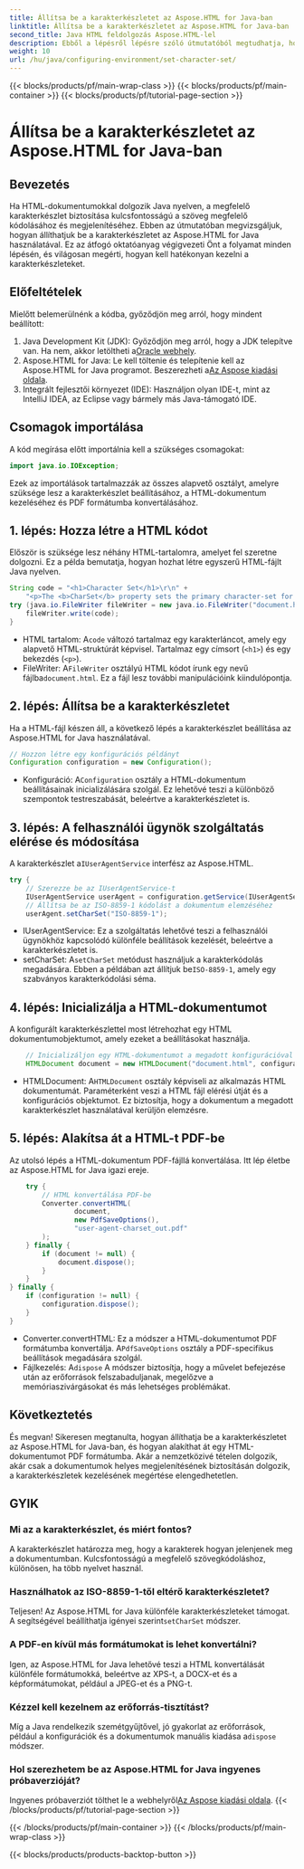 ```yaml
---
title: Állítsa be a karakterkészletet az Aspose.HTML for Java-ban
linktitle: Állítsa be a karakterkészletet az Aspose.HTML for Java-ban
second_title: Java HTML feldolgozás Aspose.HTML-lel
description: Ebből a lépésről lépésre szóló útmutatóból megtudhatja, hogyan állíthatja be a karakterkészletet az Aspose.HTML for Java-ban, és hogyan alakíthatja át a HTML-t PDF-be. Gondoskodjon a megfelelő szövegkódolásról és -megjelenítésről.
weight: 10
url: /hu/java/configuring-environment/set-character-set/
---
```


{{< blocks/products/pf/main-wrap-class >}}
{{< blocks/products/pf/main-container >}}
{{< blocks/products/pf/tutorial-page-section >}}

# Állítsa be a karakterkészletet az Aspose.HTML for Java-ban

## Bevezetés
Ha HTML-dokumentumokkal dolgozik Java nyelven, a megfelelő karakterkészlet biztosítása kulcsfontosságú a szöveg megfelelő kódolásához és megjelenítéséhez. Ebben az útmutatóban megvizsgáljuk, hogyan állíthatjuk be a karakterkészletet az Aspose.HTML for Java használatával. Ez az átfogó oktatóanyag végigvezeti Önt a folyamat minden lépésén, és világosan megérti, hogyan kell hatékonyan kezelni a karakterkészleteket.
## Előfeltételek
Mielőtt belemerülnénk a kódba, győződjön meg arról, hogy mindent beállított:
1.  Java Development Kit (JDK): Győződjön meg arról, hogy a JDK telepítve van. Ha nem, akkor letöltheti a[Oracle webhely](https://www.oracle.com/java/technologies/javase-downloads.html).
2.  Aspose.HTML for Java: Le kell töltenie és telepítenie kell az Aspose.HTML for Java programot. Beszerezheti a[Az Aspose kiadási oldala](https://releases.aspose.com/html/java/).
3. Integrált fejlesztői környezet (IDE): Használjon olyan IDE-t, mint az IntelliJ IDEA, az Eclipse vagy bármely más Java-támogató IDE.

## Csomagok importálása
A kód megírása előtt importálnia kell a szükséges csomagokat:
```java
import java.io.IOException;
```
Ezek az importálások tartalmazzák az összes alapvető osztályt, amelyre szüksége lesz a karakterkészlet beállításához, a HTML-dokumentum kezeléséhez és PDF formátumba konvertálásához.

## 1. lépés: Hozza létre a HTML kódot
Először is szüksége lesz néhány HTML-tartalomra, amelyet fel szeretne dolgozni. Ez a példa bemutatja, hogyan hozhat létre egyszerű HTML-fájlt Java nyelven.
```java
String code = "<h1>Character Set</h1>\r\n" +
    "<p>The <b>CharSet</b> property sets the primary character-set for a document.</p>\r\n";
try (java.io.FileWriter fileWriter = new java.io.FileWriter("document.html")) {
    fileWriter.write(code);
}
```

-  HTML tartalom: A`code` változó tartalmaz egy karakterláncot, amely egy alapvető HTML-struktúrát képvisel. Tartalmaz egy címsort (`<h1>`) és egy bekezdés (`<p>`).
-  FileWriter: A`FileWriter` osztályú HTML kódot írunk egy nevű fájlba`document.html`. Ez a fájl lesz további manipulációink kiindulópontja.
## 2. lépés: Állítsa be a karakterkészletet
Ha a HTML-fájl készen áll, a következő lépés a karakterkészlet beállítása az Aspose.HTML for Java használatával.
```java
// Hozzon létre egy konfigurációs példányt
Configuration configuration = new Configuration();
```

-  Konfiguráció: A`Configuration` osztály a HTML-dokumentum beállításainak inicializálására szolgál. Ez lehetővé teszi a különböző szempontok testreszabását, beleértve a karakterkészletet is.
## 3. lépés: A felhasználói ügynök szolgáltatás elérése és módosítása
 A karakterkészlet a`IUserAgentService` interfész az Aspose.HTML.

```java
try {
    // Szerezze be az IUserAgentService-t
    IUserAgentService userAgent = configuration.getService(IUserAgentService.class);
    // Állítsa be az ISO-8859-1 kódolást a dokumentum elemzéséhez
    userAgent.setCharSet("ISO-8859-1");
```

- IUserAgentService: Ez a szolgáltatás lehetővé teszi a felhasználói ügynökhöz kapcsolódó különféle beállítások kezelését, beleértve a karakterkészletet is.
-  setCharSet: A`setCharSet` metódust használjuk a karakterkódolás megadására. Ebben a példában azt állítjuk be`ISO-8859-1`, amely egy szabványos karakterkódolási séma.
## 4. lépés: Inicializálja a HTML-dokumentumot
A konfigurált karakterkészlettel most létrehozhat egy HTML dokumentumobjektumot, amely ezeket a beállításokat használja.

```java
    // Inicializáljon egy HTML-dokumentumot a megadott konfigurációval
    HTMLDocument document = new HTMLDocument("document.html", configuration);
```

-  HTMLDocument: A`HTMLDocument` osztály képviseli az alkalmazás HTML dokumentumát. Paraméterként veszi a HTML fájl elérési útját és a konfigurációs objektumot. Ez biztosítja, hogy a dokumentum a megadott karakterkészlet használatával kerüljön elemzésre.
## 5. lépés: Alakítsa át a HTML-t PDF-be
Az utolsó lépés a HTML-dokumentum PDF-fájllá konvertálása. Itt lép életbe az Aspose.HTML for Java igazi ereje.

```java
    try {
        // HTML konvertálása PDF-be
        Converter.convertHTML(
                document,
                new PdfSaveOptions(),
                "user-agent-charset_out.pdf"
        );
    } finally {
        if (document != null) {
            document.dispose();
        }
    }
} finally {
    if (configuration != null) {
        configuration.dispose();
    }
}
```

-  Converter.convertHTML: Ez a módszer a HTML-dokumentumot PDF formátumba konvertálja. A`PdfSaveOptions` osztály a PDF-specifikus beállítások megadására szolgál.
-  Fájlkezelés: A`dispose` A módszer biztosítja, hogy a művelet befejezése után az erőforrások felszabaduljanak, megelőzve a memóriaszivárgásokat és más lehetséges problémákat.

## Következtetés
És megvan! Sikeresen megtanulta, hogyan állíthatja be a karakterkészletet az Aspose.HTML for Java-ban, és hogyan alakíthat át egy HTML-dokumentumot PDF formátumba. Akár a nemzetközivé tételen dolgozik, akár csak a dokumentumok helyes megjelenítésének biztosításán dolgozik, a karakterkészletek kezelésének megértése elengedhetetlen.

## GYIK
### Mi az a karakterkészlet, és miért fontos?  
A karakterkészlet határozza meg, hogy a karakterek hogyan jelenjenek meg a dokumentumban. Kulcsfontosságú a megfelelő szövegkódoláshoz, különösen, ha több nyelvet használ.
### Használhatok az ISO-8859-1-től eltérő karakterkészletet?  
 Teljesen! Az Aspose.HTML for Java különféle karakterkészleteket támogat. A segítségével beállíthatja igényei szerint`setCharSet` módszer.
### A PDF-en kívül más formátumokat is lehet konvertálni?  
Igen, az Aspose.HTML for Java lehetővé teszi a HTML konvertálását különféle formátumokká, beleértve az XPS-t, a DOCX-et és a képformátumokat, például a JPEG-et és a PNG-t.
### Kézzel kell kezelnem az erőforrás-tisztítást?  
 Míg a Java rendelkezik szemétgyűjtővel, jó gyakorlat az erőforrások, például a konfigurációk és a dokumentumok manuális kiadása a`dispose` módszer.
### Hol szerezhetem be az Aspose.HTML for Java ingyenes próbaverzióját?  
 Ingyenes próbaverziót tölthet le a webhelyről[Az Aspose kiadási oldala](https://releases.aspose.com/).
{{< /blocks/products/pf/tutorial-page-section >}}

{{< /blocks/products/pf/main-container >}}
{{< /blocks/products/pf/main-wrap-class >}}

{{< blocks/products/products-backtop-button >}}
